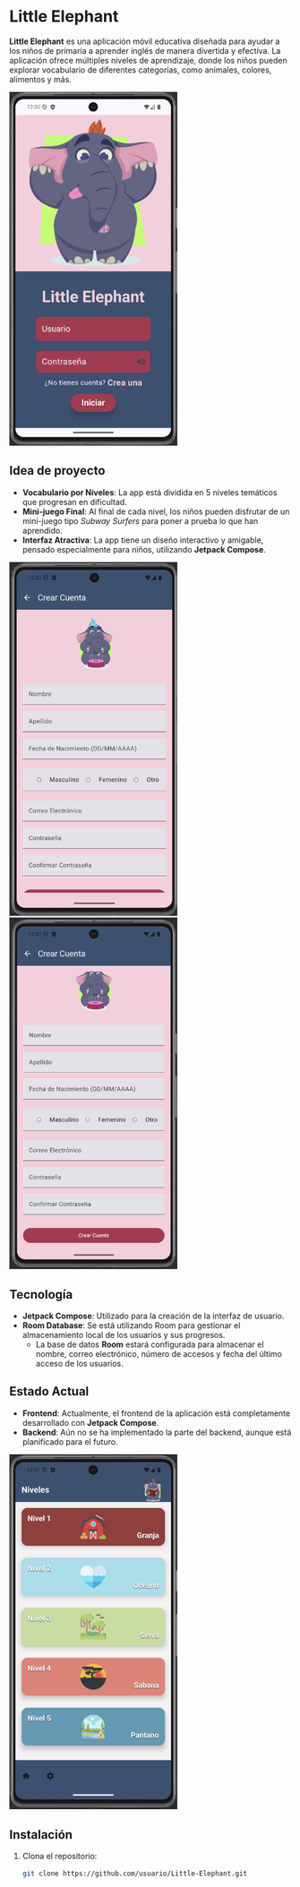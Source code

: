 # Little Elephant

**Little Elephant** es una aplicación móvil educativa diseñada para ayudar a los niños de primaria a aprender inglés de manera divertida y efectiva. La aplicación ofrece múltiples niveles de aprendizaje, donde los niños pueden explorar vocabulario de diferentes categorías, como animales, colores, alimentos y más.

<img src="images/portada.png" alt="Portada" width="300"/>

## Idea de proyecto

- **Vocabulario por Niveles**: La app está dividida en 5 niveles temáticos que progresan en dificultad.
- **Mini-juego Final**: Al final de cada nivel, los niños pueden disfrutar de un mini-juego tipo *Subway Surfers* para poner a prueba lo que han aprendido.
- **Interfaz Atractiva**: La app tiene un diseño interactivo y amigable, pensado especialmente para niños, utilizando **Jetpack Compose**.

<img src="images/crearCuenta.png" alt="Crear cuenta" width="300"/>

<img src="images/crearCuenta1.png" alt="Crear cuenta con botón visible" width="300"/>

## Tecnología

- **Jetpack Compose**: Utilizado para la creación de la interfaz de usuario.
- **Room Database**: Se está utilizando Room para gestionar el almacenamiento local de los usuarios y sus progresos. 
  - La base de datos **Room** estará configurada para almacenar el nombre, correo electrónico, número de accesos y fecha del último acceso de los usuarios.

## Estado Actual

- **Frontend**: Actualmente, el frontend de la aplicación está completamente desarrollado con **Jetpack Compose**.
- **Backend**: Aún no se ha implementado la parte del backend, aunque está planificado para el futuro.

<img src="images/niveles.png" alt="Pantalla de niveles" width="300"/>

## Instalación

1. Clona el repositorio:
   ```bash
   git clone https://github.com/usuario/Little-Elephant.git
